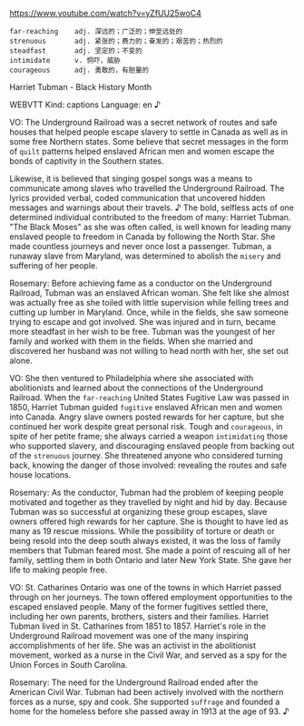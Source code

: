 https://www.youtube.com/watch?v=yZfUU25woC4

```      
far-reaching    adj. 深远的；广泛的；伸至远处的
strenuous       adj. 紧张的；费力的；奋发的；艰苦的；热烈的
steadfast       adj. 坚定的；不变的
intimidate      v. 恫吓，威胁  
courageous      adj. 勇敢的，有胆量的
```

Harriet Tubman - Black History Month 

WEBVTT Kind: captions Language: en ♪ 

VO: The Underground Railroad was a secret network of routes and safe houses that helped people escape slavery to settle in Canada as well as in some free Northern states. Some believe that secret messages in the form of `quilt` patterns helped enslaved African men and women escape the bonds of captivity in the Southern states. 

Likewise, it is believed that singing gospel songs was a means to communicate among slaves who travelled the Underground Railroad. The lyrics provided verbal, coded communication that uncovered hidden messages and warnings about their travels. ♪ The bold, selfless acts of one determined individual contributed to the freedom of many: Harriet Tubman. "The Black Moses" as she was often called, is well known for leading many enslaved people to freedom in Canada by following the North Star. She made countless journeys and never once lost a passenger. Tubman, a runaway slave from Maryland, was determined to abolish the `misery` and suffering of her people. 

Rosemary: Before achieving fame as a conductor on the Underground Railroad, Tubman was an enslaved African woman. She felt like she almost was actually free as she toiled with little supervision while felling trees and cutting up lumber in Maryland. Once, while in the fields, she saw someone trying to escape and got involved. She was injured and in turn, became more steadfast in her wish to be free. Tubman was the youngest of her family and worked with them in the fields. When she married and discovered her husband was not willing to head north with her, she set out alone. 

VO: She then ventured to Philadelphia where she associated with abolitionists and learned about the connections of the Underground Railroad. When the `far-reaching` United States Fugitive Law was passed in 1850, Harriet Tubman guided `fugitive` enslaved African men and women into Canada. Angry slave owners posted rewards for her capture, but she continued her work despite great personal risk. Tough and `courageous`, in spite of her petite frame; she always carried a weapon `intimidating` those who supported slavery, and discouraging enslaved people from backing out of the `strenuous` journey. She threatened anyone who considered turning back, knowing the danger of those involved: revealing the routes and safe house locations. 

Rosemary: As the conductor, Tubman had the problem of keeping people motivated and together as they travelled by night and hid by day. Because Tubman was so successful at organizing these group escapes, slave owners offered high rewards for her capture. She is thought to have led as many as 19 rescue missions. While the possibility of torture or death or being resold into the deep south always existed, it was the loss of family members that Tubman feared most. She made a point of rescuing all of her family, settling them in both Ontario and later New York State. She gave her life to making people free. 

VO: St. Catharines Ontario was one of the towns in which Harriet passed through on her journeys. The town offered employment opportunities to the escaped enslaved people. Many of the former fugitives settled there, including her own parents, brothers, sisters and their families. Harriet Tubman lived in St. Catharines from 1851 to 1857. Harriet's role in the Underground Railroad movement was one of the many inspiring accomplishments of her life. She was an activist in the abolitionist movement, worked as a nurse in the Civil War, and served as a spy for the Union Forces in South Carolina. 

Rosemary: The need for the Underground Railroad ended after the American Civil War. Tubman had been actively involved with the northern forces as a nurse, spy and cook. She supported `suffrage` and founded a home for the homeless before she passed away in 1913 at the age of 93. ♪ 